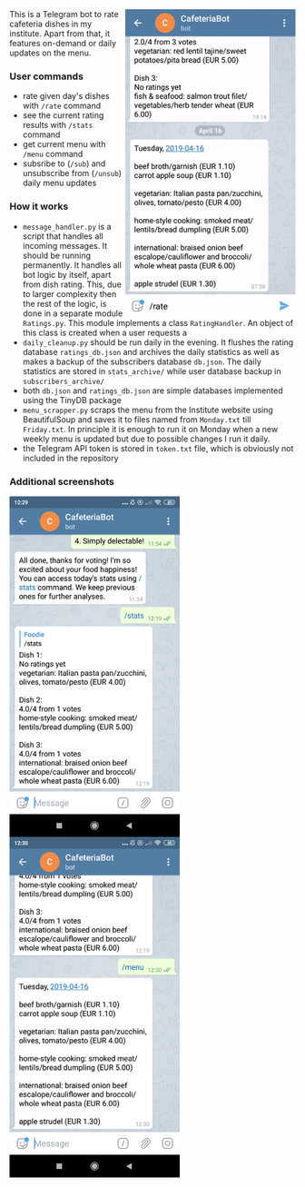 
<img src="/screenshots/rating.gif" width="300" align="right"/>
This is a Telegram bot to rate cafeteria dishes in my institute. Apart from that, it features on-demand or daily updates on the menu.

### User commands
* rate given day's dishes with `/rate` command
* see the current rating results with `/stats` command
* get current menu with `/menu` command
* subsribe to (`/sub`) and unsubscribe from (`/unsub`) daily menu updates

### How it works
* `message_handler.py` is a script that handles all incoming messages. It should be running permanently. It handles all bot logic by itself, apart from dish rating. This, due to larger complexity then the rest of the logic, is done in a separate module `Ratings.py`. This module implements a class `RatingHandler`. An object of this class is created when a user requests a 
* `daily_cleanup.py` should be run daily in the evening. It flushes the rating database `ratings_db.json` and archives the daily statistics as well as makes a backup of the subscribers database `db.json`. The daily statistics are stored in `stats_archive/` while user database backup in `subscribers_archive/`
* both `db.json` and `ratings_db.json` are simple databases implemented using the TinyDB package
* `menu_scrapper.py` scraps the menu from the Institute website using BeautifulSoup and saves it to files named from `Monday.txt` till `Friday.txt`. In principle it is enough to run it on Monday when a new weekly menu is updated but due to possible changes I run it daily.
* the Telegram API token is stored in `token.txt` file, which is obviously not included in the repository

### Additional screenshots

<img src="/screenshots/stats.png" width="300" align="left"/>
<img src="/screenshots/menu.png" width="300" align="left"/>
